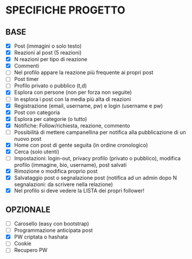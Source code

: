 # SPECIFICHE PROGETTO

## BASE

- [x] Post (immagini o solo testo)
- [x] Reazioni al post (5 reazioni)
- [x] N reazioni per tipo di reazione
- [x] Commenti
- [ ] Nel profilo appare la reazione più frequente ai propri post
- [ ] Post timer
- [ ] Profilo privato o pubblico (t,d)
- [x] Esplora con persone (non per forza non seguite)
- [ ] In esplora i post con la media più alta di reazioni
- [x] Registrazione (email, username, pw) e login (username e pw)
- [x] Post con categoria
- [x] Esplora per categorie (o tutto)
- [x] Notifiche: Follow/richiesta, reazione, commento
- [ ] Possibilità di mettere campanellina per notifica alla pubblicazione di un nuovo post
- [x] Home con post di gente seguita (in ordine cronologico)
- [x] Cerca (solo utenti)
- [ ] Impostazioni: login-out, privacy profilo (privato o pubblico), modifica profilo (immagine, bio, username), post salvati
- [x] Rimozione o modifica proprio post
- [x] Salvataggio post o segnalazione post (notifica ad un admin dopo N segnalazioni: da scrivere nella relazione)
- [x] Nel profilo si deve vedere la LISTA dei propri follower!

## OPZIONALE

- [ ] Carosello (easy con bootstrap)
- [ ] Programmazione anticipata post
- [x] PW criptata o hashata
- [ ] Cookie
- [ ] Recupero PW
